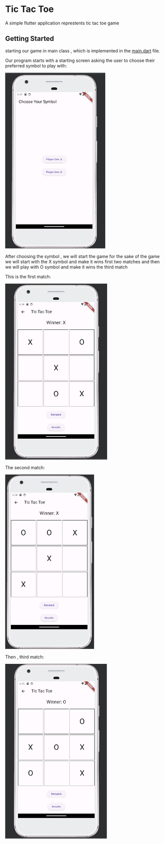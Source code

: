 # Tic Tac Toe
A simple flutter application represtents tic tac toe game 

## Getting Started
starting our game in main class , which is implemented in the <a href="https://github.com/Menna-Islam/Tic-Tac-Toe/blob/master/lib/main.dart">main.dart</a> file.

Our program starts with a starting screen asking the user to choose their preferred symbol to play with:

![My_Image](Symbol.png)

After choosing the symbol , we will start the game 
for the sake of the game we will start with the X symbol and make it wins first two matches and then we will play with O symbol and make it wins the third match 

This is the first match:

![My_Image](1st_match_x_winning.png)


The second match:

![My_Image](2nd_match_x_winning.png)


Then , third match:

![My_Image](3rd_match_o_winning.png)
